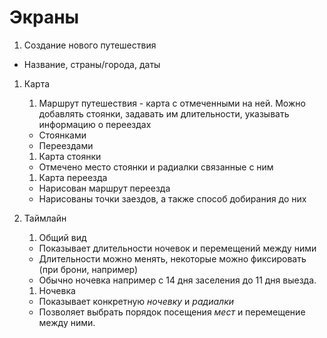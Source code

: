# Экраны
1. Создание нового путешествия
  * Название, страны/города, даты
  
1. Карта
    1. Маршрут путешествия - карта с отмеченными на ней. Можно добавлять стоянки, задавать им длительности, указывать информацию о переездах
      * Стоянками
      * Переездами

    1. Карта стоянки
      * Отмечено место стоянки и радиалки связанные с ним

    1. Карта переезда
      * Нарисован маршрут переезда
      * Нарисованы точки заездов, а также способ добирания до них
   
1. Таймлайн
    1. Общий вид
      * Показывает длительности ночевок и перемещений между ними
      * Длительности можно менять, некоторые можно фиксировать (при брони, например)
      * Обычно ночевка например с 14 дня заселения до 11 дня выезда.
    1. Ночевка
      * Показывает конкретную *ночевку* и *радиалки*
      * Позволяет выбрать порядок посещения *мест* и перемещение между ними.
  
   
